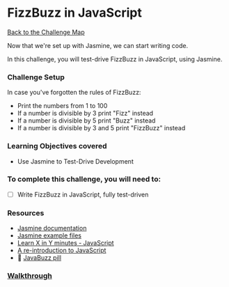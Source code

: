 # FizzBuzz in JavaScript

[Back to the Challenge Map](0_challenge_map.md)

Now that we're set up with Jasmine, we can start writing code.

In this challenge, you will test-drive FizzBuzz in JavaScript, using Jasmine.

### Challenge Setup

In case you've forgotten the rules of FizzBuzz:

* Print the numbers from 1 to 100
* If a number is divisible by 3 print "Fizz" instead
* If a number is divisible by 5 print "Buzz" instead
* If a number is divisible by 3 and 5 print "FizzBuzz" instead

### Learning Objectives covered
- Use Jasmine to Test-Drive Development

### To complete this challenge, you will need to:

- [ ] Write FizzBuzz in JavaScript, fully test-driven

### Resources
- [Jasmine documentation](http://jasmine.github.io/2.3/introduction.html)
- [Jasmine example files](https://github.com/jasmine/jasmine/tree/master/lib/jasmine-core/example)
- [Learn X in Y minutes - JavaScript](http://learnxinyminutes.com/docs/javascript/)
- [A re-introduction to JavaScript](https://developer.mozilla.org/en-US/docs/Web/JavaScript/A_re-introduction_to_JavaScript)
- :pill: [JavaBuzz pill](/pills/javascript&JasminePill.md)

### [Walkthrough](walkthroughs/3.md)
